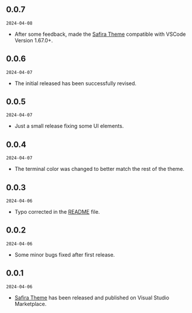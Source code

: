 ## 0.0.7

`2024-04-08`

- After some feedback, made the [Safira Theme](https://marketplace.visualstudio.com/items?itemName=yinz.safira) compatible with VSCode Version 1.67.0+.

## 0.0.6

`2024-04-07`

- The initial released has been successfully revised.

## 0.0.5

`2024-04-07`

- Just a small release fixing some UI elements.

## 0.0.4

`2024-04-07`

- The terminal color was changed to better match the rest of the theme.

## 0.0.3

`2024-04-06`

- Typo corrected in the [README](https://github.com/yinzdev/safira-vscode/blob/main/README.md) file.

## 0.0.2

`2024-04-06`

- Some minor bugs fixed after first release.

## 0.0.1

`2024-04-06`

- [Safira Theme](https://marketplace.visualstudio.com/items?itemName=yinz.safira) has been released and published on Visual Studio Marketplace.
